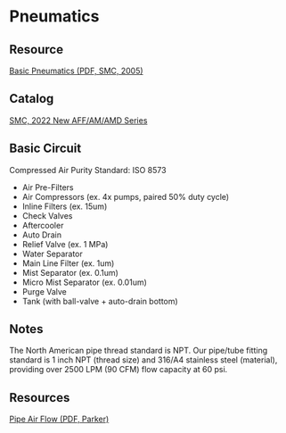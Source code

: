 # Pneumatics

## Resource

[Basic Pneumatics (PDF, SMC, 2005)](https://www.smcpneumatics.com/pdfs/smc/basic_pneumatics.pdf)

## Catalog

[SMC, 2022 New AFF/AM/AMD Series](https://ca01.smcworld.com/catalog/New-products-en/mpv/es30-17-aff/index.html)

## Basic Circuit

Compressed Air Purity Standard: ISO 8573

* Air Pre-Filters
* Air Compressors (ex. 4x pumps, paired 50% duty cycle)
* Inline Filters (ex. 15um)
* Check Valves
* Aftercooler
* Auto Drain
* Relief Valve (ex. 1 MPa)
* Water Separator 
* Main Line Filter (ex. 1um)
* Mist Separator (ex. 0.1um)
* Micro Mist Separator (ex. 0.01um)
* Purge Valve
* Tank (with ball-valve + auto-drain bottom)

## Notes

The North American pipe thread standard is NPT. Our pipe/tube fitting standard is 1 inch NPT (thread size) and 316/A4 stainless steel (material), providing over 2500 LPM (90 CFM) flow capacity at 60 psi.

## Resources

[Pipe Air Flow (PDF, Parker)](https://www.parker.com/parkerimages/pneumatic/serv/TEC-15.pdf)